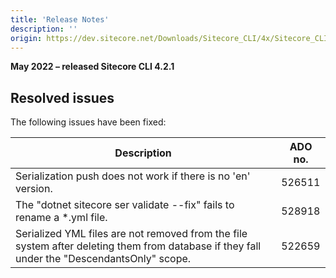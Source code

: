 ```yaml
---
title: 'Release Notes'
description: ''
origin: https://dev.sitecore.net/Downloads/Sitecore_CLI/4x/Sitecore_CLI_421/Release_Notes
---
```


**May 2022 – released Sitecore CLI 4.2.1**

## Resolved issues

The following issues have been fixed:

| Description                                                                                                                                  | ADO no. |
| -------------------------------------------------------------------------------------------------------------------------------------------- | ------- |
| Serialization push does not work if there is no 'en' version.                                                                                | 526511  |
| ​The "dotnet sitecore ser validate --fix" fails to rename a \*.yml file.                                                                     | 528918  |
| ​Serialized YML files are not removed from the file system after deleting them from database if they fall under the "DescendantsOnly" scope. | 522659  |
